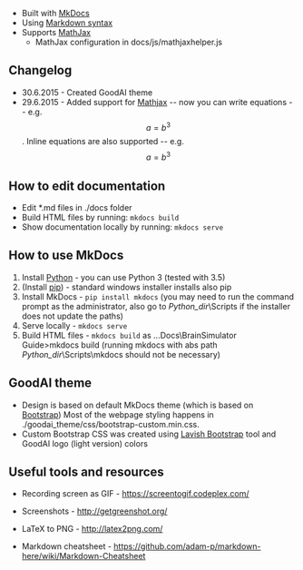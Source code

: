 * Built with [MkDocs](http://www.mkdocs.org/)
* Using [Markdown syntax](http://daringfireball.net/projects/markdown/syntax)
* Supports [MathJax](https://www.mathjax.org/)
	* MathJax configuration in docs/js/mathjaxhelper.js

Changelog
---------
* 30.6.2015 - Created GoodAI theme
* 29.6.2015 - Added support for [Mathjax](https://www.mathjax.org/) -- now you can write equations -- e.g. $$ a = b^3 $$. Inline equations are also supported -- e.g. $$ a = b^3 $$

How to edit documentation
-------------------------
* Edit *.md files in ./docs folder
* Build HTML files by running: `mkdocs build`
* Show documentation locally by running: `mkdocs serve`

How to use MkDocs
-----------------
1. Install [Python](https://www.python.org/downloads/) - you can use Python 3 (tested with 3.5)
2. (Install [pip](http://pip.readthedocs.org/en/latest/installing.html)) - standard windows installer installs also pip
3. Install MkDocs - `pip install mkdocs` (you may need to run the command prompt as the administrator, also go to _Python_dir_\Scripts if the installer does not update the paths)
4. Serve locally - `mkdocs serve`
5. Build HTML files - `mkdocs build` as ...Docs\BrainSimulator Guide>mkdocs build (running mkdocs with abs path _Python_dir_\Scripts\mkdocs should not be necessary)

GoodAI theme
------------
* Design is based on default MkDocs theme (which is based on [Bootstrap](http://getbootstrap.com/))
Most of the webpage styling happens in ./goodai_theme/css/bootstrap-custom.min.css.
* Custom Bootstrap CSS was created using [Lavish Bootstrap](http://www.lavishbootstrap.com/) tool and GoodAI logo (light version) colors

Useful tools and resources
------------
* Recording screen as GIF - https://screentogif.codeplex.com/
* Screenshots - http://getgreenshot.org/
* LaTeX to PNG - http://latex2png.com/

* Markdown cheatsheet - https://github.com/adam-p/markdown-here/wiki/Markdown-Cheatsheet


